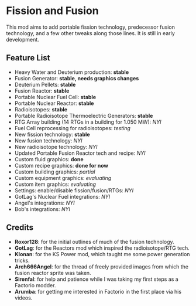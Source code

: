 # Fission and Fusion

This mod aims to add portable fission technology, predecessor fusion
technology, and a few other tweaks along those lines. It is still in early
development.

## Feature List
* Heavy Water and Deuterium production: **stable**
* Fusion Generator: **stable, needs graphics changes**
* Deuterium Pellets: **stable**
* Fusion Reactor: **stable**
* Portable Nuclear Fuel Cell: **stable**
* Portable Nuclear Reactor: **stable**
* Radioisotopes: **stable**
* Portable Radioisotope Thermoelectric Generators: **stable**
* RTG Array building (14 RTGs in a building for 1.050 MW): _NYI_
* Fuel Cell reprocessing for radioisotopes: _testing_
* New fission technology: **stable**
* New fusion technology: _NYI_
* New radioisotope technology: _NYI_
* Updated Portable Fusion Reactor tech and recipe: _NYI_
* Custom fluid graphics: **done**
* Custom recipe graphics: **done for now**
* Custom building graphics: _partial_
* Custom equipment graphics: _evaluating_
* Custom item graphics: _evaluating_
* Settings: enable/disable fission/fusion/RTGs: _NYI_
* GotLag's Nuclear Fuel integrations: _NYI_
* Angel's integrations: _NYI_
* Bob's integrations: _NYI_

## Credits
* **Roxor128**: for the initial outlines of much of the fusion technology.
* **GotLag**: for the Reactors mod which inspired the radioisotope/RTG tech.
* **Klonan**: for the KS Power mod, which taught me some power generation tricks.
* **Arch666Angel**: for the thread of freely provided images from which the fusion reactor sprite was taken.
* **Sirenfal**: for help and patience while I was taking my first steps as a Factorio modder.
* **Arumba**: for getting me interested in Factorio in the first place via his videos.

